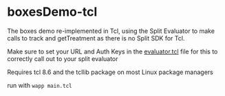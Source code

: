 # boxesDemo-tcl

The boxes demo re-implemented in Tcl, using the Split Evaluator to make calls to track and getTreatment as there is no Split SDK for Tcl. 

Make sure to set your URL and Auth Keys in the [evaluator.tcl](evaluator.tcl) file for this to correctly call out to your split evaluator

Requires tcl 8.6 and the tcllib package on most Linux package managers


run with `wapp main.tcl`
